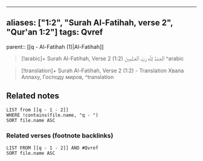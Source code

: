 
---
aliases: ["1:2", "Surah Al-Fatihah, verse 2", "Qur'an 1:2"]
tags: Qvref
---

parent:: [[q - Al-Fatihah (1)|Al-Fatihah]]

> [!arabic]+ Surah Al-Fatihah, Verse 2 (1:2)
> <span class="quran-arabic">ٱلْحَمْدُ لِلَّهِ رَبِّ ٱلْعَـٰلَمِينَ</span>
^arabic

> [!translation]+ Surah Al-Fatihah, Verse 2 (1:2) - Translation
> Хвала Аллаху, Господу миров,
^translation



## Related notes
```dataview
LIST from [[q - 1 - 2]]
WHERE !contains(file.name, "q - ")
SORT file.name ASC
```

### Related verses (footnote backlinks)
```dataview
LIST FROM [[q - 1 - 2]] AND #Qvref
SORT file.name ASC
```
